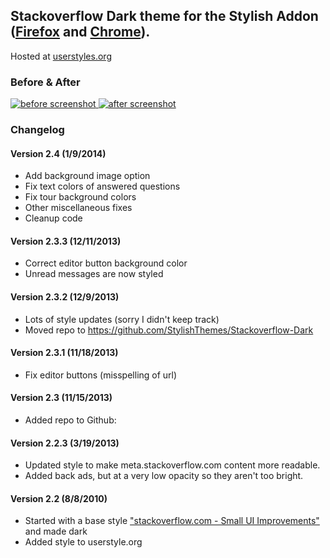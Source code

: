 ## Stackoverflow Dark theme for the Stylish Addon ([Firefox](https://addons.mozilla.org/en-US/firefox/addon/2108/) and [Chrome](https://chrome.google.com/extensions/detail/fjnbnpbmkenffdnngjfgmeleoegfcffe)).

Hosted at [userstyles.org](http://userstyles.org/styles/35345)

### Before & After

 [ ![before screenshot](http://StylishThemes.github.com/Stackoverflow-Dark/images/before_th.png) ](http://StylishThemes.github.com/Stackoverflow-Dark/images/before.png)
 [ ![after screenshot](http://StylishThemes.github.com/Stackoverflow-Dark/images/after_th.png) ](http://StylishThemes.github.com/Stackoverflow-Dark/images/after.png)

### **Changelog**

#### Version 2.4 (1/9/2014)

* Add background image option
* Fix text colors of answered questions
* Fix tour background colors
* Other miscellaneous fixes
* Cleanup code

#### Version 2.3.3 (12/11/2013)

* Correct editor button background color
* Unread messages are now styled

#### Version 2.3.2 (12/9/2013)

* Lots of style updates (sorry I didn't keep track)
* Moved repo to https://github.com/StylishThemes/Stackoverflow-Dark

#### Version 2.3.1 (11/18/2013)

* Fix editor buttons (misspelling of url)

#### Version 2.3 (11/15/2013)

* Added repo to Github:

#### Version 2.2.3 (3/19/2013)

* Updated style to make meta.stackoverflow.com content more readable.
* Added back ads, but at a very low opacity so they aren't too bright.

#### Version 2.2 (8/8/2010)

* Started with a base style ["stackoverflow.com - Small UI Improvements"](http://userstyles.org/styles/10675) and made dark
* Added style to userstyle.org
